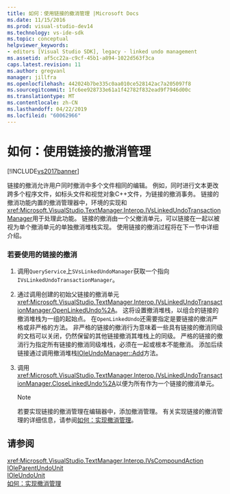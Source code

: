 ```yaml
---
title: 如何：使用链接的撤消管理 |Microsoft Docs
ms.date: 11/15/2016
ms.prod: visual-studio-dev14
ms.technology: vs-ide-sdk
ms.topic: conceptual
helpviewer_keywords:
- editors [Visual Studio SDK], legacy - linked undo management
ms.assetid: af5cc22a-c9cf-45b1-a894-1022d563f3ca
caps.latest.revision: 11
ms.author: gregvanl
manager: jillfra
ms.openlocfilehash: 442024b7be335c0aa010ce528142ac7a205097f8
ms.sourcegitcommit: 1fc6ee928733e61a1f42782f832ead9f7946d00c
ms.translationtype: MT
ms.contentlocale: zh-CN
ms.lasthandoff: 04/22/2019
ms.locfileid: "60062966"
---
```

# <a name="how-to-use-linked-undo-management"></a>如何：使用链接的撤消管理
[!INCLUDE[vs2017banner](../includes/vs2017banner.md)]

链接的撤消允许用户同时撤消中多个文件相同的编辑。 例如，同时进行文本更改跨多个程序文件，如标头文件和视觉对象C++文件，为链接的撤消事务。 链接的撤消功能内置的撤消管理器中，环境的实现和<xref:Microsoft.VisualStudio.TextManager.Interop.IVsLinkedUndoTransactionManager>用于处理此功能。 链接的撤消由一个父撤消单元，可以链接在一起以被视为单个撤消单元的单独撤消堆栈实现。 使用链接的撤消过程将在下一节中详细介绍。  
  
### <a name="to-use-linked-undo"></a>若要使用的链接的撤消  
  
1. 调用`QueryService`上`SVsLinkedUndoManager`获取一个指向`IVsLinkedUndoTransactionManager`。  
  
2. 通过调用创建的初始父链接的撤消单元<xref:Microsoft.VisualStudio.TextManager.Interop.IVsLinkedUndoTransactionManager.OpenLinkedUndo%2A>。 这将设置撤消堆栈，以组合的链接的撤消堆栈为一组的起始点。 在`OpenLinkedUndo`还需要指定是要链接的撤消严格或非严格的方法。 非严格的链接的撤消行为意味着一些具有链接的撤消同级的文档可以关闭，仍然保留的其他链接撤消其堆栈上的同级。 严格的链接的撤消行为指定所有链接的撤消同级堆栈，必须在一起或根本不能撤消。 添加后续链接通过调用撤消堆栈[IOleUndoManager::Add](/windows/desktop/api/ocidl/nf-ocidl-ioleundomanager-add)方法。  
  
3. 调用<xref:Microsoft.VisualStudio.TextManager.Interop.IVsLinkedUndoTransactionManager.CloseLinkedUndo%2A>以便为所有作为一个链接的撤消单元。  
  
    > [!NOTE]
    >  若要实现链接的撤消管理在编辑器中，添加撤消管理。 有关实现链接的撤消管理的详细信息，请参阅[如何：实现撤消管理](../extensibility/how-to-implement-undo-management.md)。  
  
## <a name="see-also"></a>请参阅  
 <xref:Microsoft.VisualStudio.TextManager.Interop.IVsCompoundAction>   
 [IOleParentUndoUnit](/windows/desktop/api/ocidl/nn-ocidl-ioleparentundounit)   
 [IOleUndoUnit](/windows/desktop/api/ocidl/nn-ocidl-ioleundounit)   
 [如何：实现撤消管理](../extensibility/how-to-implement-undo-management.md)
